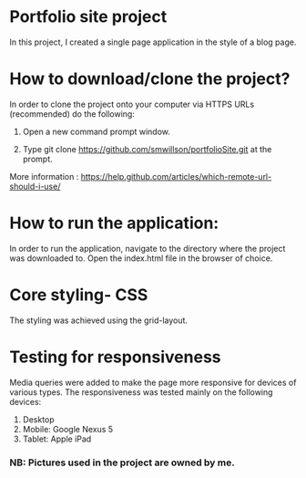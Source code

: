 # Portfolio site project

In this project, I created a single page application in the style of a blog page.

# How to download/clone the project?

In order to clone the project onto your computer via HTTPS URLs (recommended) do the following:

1.  Open a new command prompt window.

2.  Type git clone <https://github.com/smwillson/portfolioSite.git> at the prompt.

More information : <https://help.github.com/articles/which-remote-url-should-i-use/>

# How to run the application:

In order to run the application, navigate to the directory where the project was downloaded to.
Open the index.html file in the browser of choice.

# Core styling- CSS

The styling was achieved using the grid-layout.

# Testing for responsiveness

Media queries were added to make the page more responsive for devices of various types.
The responsiveness was tested mainly on the following devices:
1. Desktop
2. Mobile: Google Nexus 5
3. Tablet: Apple iPad

### NB: Pictures used in the project are owned by me.
